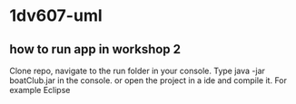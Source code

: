 # 1dv607-uml

## how to run app in workshop 2

Clone repo, navigate to the run folder in your console. Type java -jar boatClub.jar in the console.
or open the project in a ide and compile it. For example Eclipse
